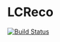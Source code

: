 # LCReco
[![Build Status](https://travis-ci.org/PandoraPFA/LCReco.svg?branch=master)](https://travis-ci.org/PandoraPFA/LCReco)
